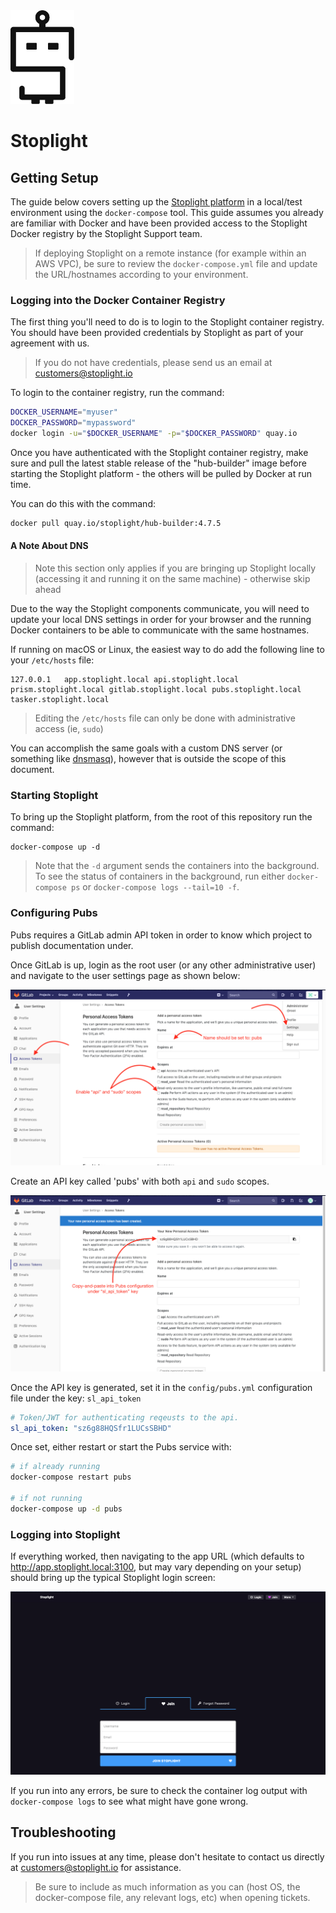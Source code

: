 <div style="center">
<img height="150px" src="docs/assets/images/stoplight-dude-dark.png">
<h1>Stoplight</h1>
</div>

## Getting Setup

The guide below covers setting up the [Stoplight platform](https://next.stoplight.io) in a local/test environment using the `docker-compose` tool. This guide assumes you already are familiar with Docker and have been provided access to the Stoplight Docker registry by the Stoplight Support team.

> If deploying Stoplight on a remote instance (for example within an AWS VPC), be sure to review the `docker-compose.yml` file and update the URL/hostnames according to your environment.

### Logging into the Docker Container Registry

The first thing you'll need to do is to login to the Stoplight container registry. You should have been provided credentials by Stoplight as part of your agreement with us.

> If you do not have credentials, please send us an email at customers@stoplight.io

To login to the container registry, run the command:

```bash
DOCKER_USERNAME="myuser"
DOCKER_PASSWORD="mypassword"
docker login -u="$DOCKER_USERNAME" -p="$DOCKER_PASSWORD" quay.io
```

Once you have authenticated with the Stoplight container registry, make sure and pull the latest stable release of the "hub-builder" image before starting the Stoplight platform - the others will be pulled by Docker at run time.

You can do this with the command:

```bash
docker pull quay.io/stoplight/hub-builder:4.7.5
```

#### A Note About DNS

> Note this section only applies if you are bringing up Stoplight locally (accessing it and running it on the same machine) - otherwise skip ahead

Due to the way the Stoplight components communicate, you will need to update your local DNS settings in order for your browser and the running Docker containers to be able to communicate with the same hostnames.

If running on macOS or Linux, the easiest way to do add the following line to your `/etc/hosts` file:

```
127.0.0.1   app.stoplight.local api.stoplight.local prism.stoplight.local gitlab.stoplight.local pubs.stoplight.local tasker.stoplight.local
```

> Editing the `/etc/hosts` file can only be done with administrative access (ie, `sudo`)

You can accomplish the same goals with a custom DNS server (or something like [dnsmasq](http://www.thekelleys.org.uk/dnsmasq/doc.html)), however that is outside the scope of this document.

### Starting Stoplight

To bring up the Stoplight platform, from the root of this repository run the command:

```
docker-compose up -d
```

> Note that the `-d` argument sends the containers into the background. To see the status of containers in the background, run either `docker-compose ps` or `docker-compose logs --tail=10 -f`.

### Configuring Pubs

Pubs requires a GitLab admin API token in order to know which project to publish
documentation under.

Once GitLab is up, login as the root user (or any other
administrative user) and navigate to the user settings page as shown below:

![Generating an API token](./docs/assets/images/configuring_pubs_1.png)

Create an API key called 'pubs' with both `api` and `sudo` scopes.

![Collecting the API token](./docs/assets/images/configuring_pubs_2.png)

Once the API key is generated, set it in the `config/pubs.yml` configuration
file under the key: `sl_api_token`

```yaml
# Token/JWT for authenticating reqeusts to the api.
sl_api_token: "sz6g88HQSfr1LUCsSBHD"
```

Once set, either restart or start the Pubs service with:

```bash
# if already running
docker-compose restart pubs

# if not running
docker-compose up -d pubs
```

### Logging into Stoplight

If everything worked, then navigating to the app URL (which defaults to http://app.stoplight.local:3100, but may vary depending on your setup) should bring up the typical Stoplight login screen:

![The Stoplight login screen](./docs/assets/images/logging_into_stoplight_1.png)

If you run into any errors, be sure to check the container log output with `docker-compose logs` to see what might have gone wrong.

## Troubleshooting

If you run into issues at any time, please don't hesitate to contact us directly at customers@stoplight.io for assistance.

> Be sure to include as much information as you can (host OS, the docker-compose file, any relevant logs, etc) when opening tickets.
